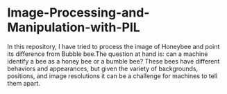 # Image-Processing-and-Manipulation-with-PIL
In this repository, I have tried to process the image of Honeybee and point its difference from Bubble bee.The question at hand is: can a machine identify a bee as a honey bee or a bumble bee? These bees have different behaviors and appearances, but given the variety of backgrounds, positions, and image resolutions it can be a challenge for machines to tell them apart.
